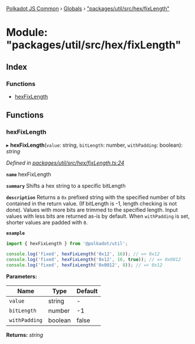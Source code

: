 [Polkadot JS Common](../README.md) › [Globals](../globals.md) › ["packages/util/src/hex/fixLength"](_packages_util_src_hex_fixlength_.md)

# Module: "packages/util/src/hex/fixLength"

## Index

### Functions

* [hexFixLength](_packages_util_src_hex_fixlength_.md#hexfixlength)

## Functions

###  hexFixLength

▸ **hexFixLength**(`value`: string, `bitLength`: number, `withPadding`: boolean): *string*

*Defined in [packages/util/src/hex/fixLength.ts:24](https://github.com/polkadot-js/common/blob/a53008fd/packages/util/src/hex/fixLength.ts#L24)*

**`name`** hexFixLength

**`summary`** Shifts a hex string to a specific bitLength

**`description`** 
Returns a `0x` prefixed string with the specified number of bits contained in the return value. (If bitLength is -1, length checking is not done). Values with more bits are trimmed to the specified length. Input values with less bits are returned as-is by default. When `withPadding` is set, shorter values are padded with `0`.

**`example`** 
<BR>

```javascript
import { hexFixLength } from '@polkadot/util';

console.log('fixed', hexFixLength('0x12', 16)); // => 0x12
console.log('fixed', hexFixLength('0x12', 16, true)); // => 0x0012
console.log('fixed', hexFixLength('0x0012', 8)); // => 0x12
```

**Parameters:**

Name | Type | Default |
------ | ------ | ------ |
`value` | string | - |
`bitLength` | number | -1 |
`withPadding` | boolean | false |

**Returns:** *string*
